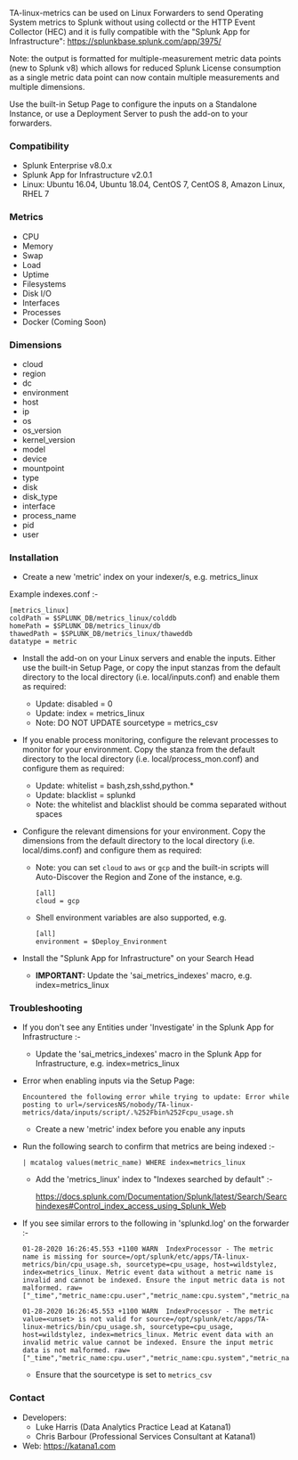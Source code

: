 TA-linux-metrics can be used on Linux Forwarders to send Operating System metrics to Splunk without using collectd or the HTTP Event Collector (HEC) and it is fully compatible with the "Splunk App for Infrastructure":
https://splunkbase.splunk.com/app/3975/

Note: the output is formatted for multiple-measurement metric data points (new to Splunk v8) which allows for reduced Splunk License consumption as a single metric data point can now contain multiple measurements and multiple dimensions.

Use the built-in Setup Page to configure the inputs on a Standalone Instance, or use a Deployment Server to push the add-on to your forwarders.

### Compatibility ###

*   Splunk Enterprise v8.0.x
*   Splunk App for Infrastructure v2.0.1
*   Linux: Ubuntu 16.04, Ubuntu 18.04, CentOS 7, CentOS 8, Amazon Linux, RHEL 7

### Metrics ###

*   CPU
*   Memory
*   Swap
*   Load
*   Uptime
*   Filesystems
*   Disk I/O
*   Interfaces
*   Processes
*   Docker (Coming Soon)

### Dimensions ###

*   cloud
*   region
*   dc
*   environment
*   host
*   ip
*   os
*   os_version
*   kernel_version
*   model
*   device
*   mountpoint
*   type
*   disk
*   disk_type
*   interface
*   process_name
*   pid
*   user

### Installation ###

*   Create a new 'metric' index on your indexer/s, e.g. metrics_linux

Example indexes.conf :-

    [metrics_linux]
    coldPath = $SPLUNK_DB/metrics_linux/colddb
    homePath = $SPLUNK_DB/metrics_linux/db
    thawedPath = $SPLUNK_DB/metrics_linux/thaweddb
    datatype = metric

*   Install the add-on on your Linux servers and enable the inputs. Either use the built-in Setup Page, or copy the input stanzas from the default directory to the local directory (i.e. local/inputs.conf) and enable them as required:
    *   Update: disabled = 0
    *   Update: index = metrics_linux
    *   Note: DO NOT UPDATE sourcetype = metrics_csv

*   If you enable process monitoring, configure the relevant processes to monitor for your environment. Copy the stanza from the default directory to the local directory (i.e. local/process_mon.conf) and configure them as required:
    *   Update: whitelist = bash,zsh,sshd,python.*
    *   Update: blacklist = splunkd
    *   Note: the whitelist and blacklist should be comma separated without spaces

*   Configure the relevant dimensions for your environment. Copy the dimensions from the default directory to the local directory (i.e. local/dims.conf) and configure them as required:
    *   Note: you can set `cloud` to `aws` or `gcp` and the built-in scripts will Auto-Discover the Region and Zone of the instance, e.g.

            [all]
            cloud = gcp
        
    *   Shell environment variables are also supported, e.g.
    
            [all]
            environment = $Deploy_Environment
        
*   Install the "Splunk App for Infrastructure" on your Search Head
    *   **IMPORTANT:** Update the 'sai_metrics_indexes' macro, e.g. index=metrics_linux

### Troubleshooting ###

*   If you don't see any Entities under 'Investigate' in the Splunk App for Infrastructure :-

    *   Update the 'sai_metrics_indexes' macro in the Splunk App for Infrastructure, e.g. index=metrics_linux

*   Error when enabling inputs via the Setup Page:

        Encountered the following error while trying to update: Error while posting to url=/servicesNS/nobody/TA-linux-metrics/data/inputs/script/.%252Fbin%252Fcpu_usage.sh

    *   Create a new 'metric' index before you enable any inputs

*   Run the following search to confirm that metrics are being indexed :-

        | mcatalog values(metric_name) WHERE index=metrics_linux

    *   Add the 'metrics_linux' index to "Indexes searched by default" :-

        https://docs.splunk.com/Documentation/Splunk/latest/Search/Searchindexes#Control_index_access_using_Splunk_Web

*   If you see similar errors to the following in 'splunkd.log' on the forwarder :-

        01-28-2020 16:26:45.553 +1100 WARN  IndexProcessor - The metric name is missing for source=/opt/splunk/etc/apps/TA-linux-metrics/bin/cpu_usage.sh, sourcetype=cpu_usage, host=wildstylez, index=metrics_linux. Metric event data without a metric name is invalid and cannot be indexed. Ensure the input metric data is not malformed. raw=["_time","metric_name:cpu.user","metric_name:cpu.system","metric_name:cpu.nice","metric_name:cpu.idle","metric_name:cpu.wait","metric_name:cpu.interrupt","metric_name:cpu.softirq","metric_name:cpu.steal","model","cloud","region","dc","environment","ip","os","os_version","kernel_version"]

        01-28-2020 16:26:45.553 +1100 WARN  IndexProcessor - The metric value=<unset> is not valid for source=/opt/splunk/etc/apps/TA-linux-metrics/bin/cpu_usage.sh, sourcetype=cpu_usage, host=wildstylez, index=metrics_linux. Metric event data with an invalid metric value cannot be indexed. Ensure the input metric data is not malformed. raw=["_time","metric_name:cpu.user","metric_name:cpu.system","metric_name:cpu.nice","metric_name:cpu.idle","metric_name:cpu.wait","metric_name:cpu.interrupt","metric_name:cpu.softirq","metric_name:cpu.steal","model","cloud","region","dc","environment","ip","os","os_version","kernel_version"]

    *   Ensure that the sourcetype is set to `metrics_csv`

### Contact ###

*   Developers:
    *   Luke Harris (Data Analytics Practice Lead at Katana1)
    *   Chris Barbour (Professional Services Consultant at Katana1)
*   Web: https://katana1.com
